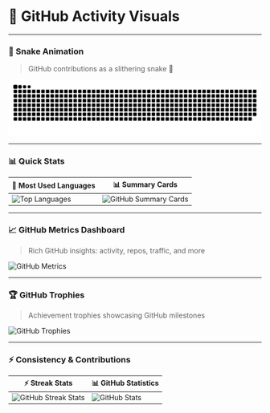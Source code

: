 # 🧩 GitHub Activity Visuals
---

### 🐍 Snake Animation
> GitHub contributions as a slithering snake 🐍

![GitHub Snake Animation](https://raw.githubusercontent.com/Opanasenko-Mykhailo/github-activity-visuals/output/github-snake.svg)

---

### 📊 Quick Stats

| 🌟 Most Used Languages | 📊 Summary Cards |
|------------------------|------------------|
| ![Top Languages](https://raw.githubusercontent.com/Opanasenko-Mykhailo/github-activity-visuals/output/top-languages.svg) | ![GitHub Summary Cards](https://raw.githubusercontent.com/Opanasenko-Mykhailo/github-activity-visuals/output/github_dark/0-profile-details.svg) |

---

### 📈 GitHub Metrics Dashboard
> Rich GitHub insights: activity, repos, traffic, and more

![GitHub Metrics](https://raw.githubusercontent.com/Opanasenko-Mykhailo/github-activity-visuals/output/metrics.svg)

---

### 🏆 GitHub Trophies
> Achievement trophies showcasing GitHub milestones

![GitHub Trophies](https://raw.githubusercontent.com/Opanasenko-Mykhailo/github-activity-visuals/output/trophies.svg)

---

### ⚡ Consistency & Contributions

| ⚡ Streak Stats | 📊 GitHub Statistics |
|-----------------|----------------------|
| ![GitHub Streak Stats](https://raw.githubusercontent.com/Opanasenko-Mykhailo/github-activity-visuals/output/streak-stats.svg) | ![GitHub Stats](https://raw.githubusercontent.com/Opanasenko-Mykhailo/github-activity-visuals/output/github-stats.svg) |
